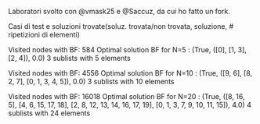 Laboratori svolto con @vmask25 e @Saccuz, da cui ho fatto un fork.

Casi di test e soluzioni trovate(soluz. trovata/non trovata, soluzione, # ripetizioni di elementi)

Visited nodes with BF: 584
Optimal solution BF for N=5 :
(True, ([0], [1, 3], [2, 4]), 0.0) 3 sublists with 5 elements

Visited nodes with BF: 4556
Optimal solution BF for N=10 :
(True, ([9, 6], [8, 2, 7], [0, 1, 3, 4, 5]), 0.0) 3 sublists with 10 elements

Visited nodes with BF: 16018
Optimal solution BF for N=20 :
(True, ([8, 16, 5], [4, 6, 15, 17, 18], [2, 8, 12, 13, 14, 16, 17, 19], [0, 1, 3, 7, 9, 10, 11, 15]), 4.0) 4 sublists with 24 elements
